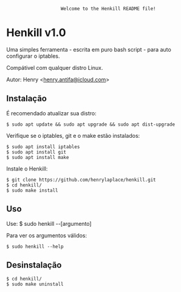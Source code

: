 						Welcome to the Henkill README file!    

Henkill v1.0
=============

Uma simples ferramenta - escrita em puro bash script - para auto configurar o iptables. 

Compátivel com qualquer distro Linux.

Autor: Henry <<henry.antifa@icloud.com>>

Instalação
-----------

É recomendado atualizar sua distro:
 
    $ sudo apt update && sudo apt upgrade && sudo apt dist-upgrade

Verifique se o iptables, git e o make estão instalados:
 
    $ sudo apt install iptables
    $ sudo apt install git
    $ sudo apt install make

Instale o Henkill:

    $ git clone https://github.com/henrylaplace/henkill.git
    $ cd henkill/
    $ sudo make install
    
Uso
----

Use: $ sudo henkill --[argumento]

Para ver os argumentos válidos:

    $ sudo henkill --help


Desinstalação
--------------

    $ cd henkill/
    $ sudo make uninstall
    
